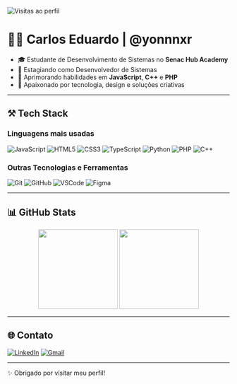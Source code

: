 ![Visitas ao perfil](https://komarev.com/ghpvc/?username=yonnnxr&color=006bed)

# 👨‍💻 Carlos Eduardo | @yonnnxr

- 🎓 Estudante de Desenvolvimento de Sistemas no **Senac Hub Academy**
- 💼 Estagiando como Desenvolvedor de Sistemas
- 🌱 Aprimorando habilidades em **JavaScript**, **C++** e **PHP**
- 🚀 Apaixonado por tecnologia, design e soluções criativas

---

## ⚒️ Tech Stack

### Linguagens mais usadas

![JavaScript](https://img.shields.io/badge/JavaScript-F7DF1E?style=for-the-badge&logo=javascript&logoColor=black)
![HTML5](https://img.shields.io/badge/HTML-E34F26?style=for-the-badge&logo=html5&logoColor=white)
![CSS3](https://img.shields.io/badge/CSS-1572B6?style=for-the-badge&logo=css3&logoColor=white)
![TypeScript](https://img.shields.io/badge/TypeScript-3178C6?style=for-the-badge&logo=typescript&logoColor=white)
![Python](https://img.shields.io/badge/Python-3776AB?style=for-the-badge&logo=python&logoColor=white)
![PHP](https://img.shields.io/badge/PHP-777BB4?style=for-the-badge&logo=php&logoColor=white)
![C++](https://img.shields.io/badge/C++-00599C?style=for-the-badge&logo=c%2B%2B&logoColor=white)

### Outras Tecnologias e Ferramentas

![Git](https://img.shields.io/badge/Git-F05032?style=for-the-badge&logo=git&logoColor=white)
![GitHub](https://img.shields.io/badge/GitHub-181717?style=for-the-badge&logo=github&logoColor=white)
![VSCode](https://img.shields.io/badge/VS%20Code-0078D4?style=for-the-badge&logo=visual-studio-code&logoColor=white)
![Figma](https://img.shields.io/badge/Figma-0AC97F?style=for-the-badge&logo=figma&logoColor=white)

---

## 📊 GitHub Stats

<div align="center">
  <img height="180em" src="https://github-readme-stats.vercel.app/api?username=yonnnxr&show_icons=true&theme=tokyonight&count_private=true" />
  <img height="180em" src="https://github-readme-stats.vercel.app/api/top-langs/?username=yonnnxr&layout=compact&theme=tokyonight" />
</div>

---

## 🌐 Contato

[![LinkedIn](https://img.shields.io/badge/-Carlos_Eduardo-blue?style=flat-square&logo=Linkedin&logoColor=white)](https://www.linkedin.com/in/yonnnxr)
[![Gmail](https://img.shields.io/badge/-carlosborges2007edu@gmail.com-006bed?style=flat-square&logo=Gmail&logoColor=white)](mailto:carlosborges2007edu@gmail.com)

---

✨ Obrigado por visitar meu perfil!

